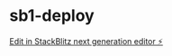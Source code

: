 # sb1-deploy

[Edit in StackBlitz next generation editor ⚡️](https://stackblitz.com/~/github.com/locass3/sb1-deploy)